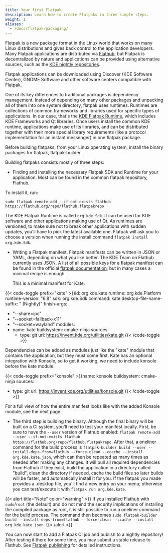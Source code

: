 ```yaml
---
title: Your first Flatpak
description: Learn how to create Flatpaks in three simple steps.
weight: 1
aliases:
  - /docs/flatpak/packaging/
---
```


Flatpak is a new package format in the Linux world that works on many Linux
distributions and gives back control to the application developers. Many Flatpak
applications are distributed via [Flathub](https://flathub.org), but Flatpak is
decentralized by nature and applications can be provided using alternative sources, such as the [KDE nightly repositories](https://userbase.kde.org/Tutorials/Flatpak#Nightly_KDE_Apps).

Flatpak applications can be downloaded using Discover (KDE Software Center), GNOME
Software and other software centers compatible with Flatpak.

One of its key differences to traditional packages is dependency management.
Instead of depending on many other packages and unpacking all of them into one system directory, flatpak uses runtimes.
Runtimes are collections of common frameworks and libraries used for specific types of applications. In our case, that's the [KDE Flatpak Runtime](https://invent.kde.org/packaging/flatpak-kde-runtime), which includes KDE Frameworks and Qt libraries.
Once users install the common KDE runtime, applications make use of its libraries, and can be distributed together with their more special library requirements (like a protocol implementation for an instant messenger) in one flatpak package.

Before building flatpaks, from your Linux operating system, install the binary packages for flatpak, flatpak-builder.

Building flatpaks consists mostly of three steps:
* Finding and installing the necessary Flatpak SDK and Runtime for your application. Most can be found in the common flatpak repository, Flathub.

To install it, run:

`sudo flatpak remote-add --if-not-exists flathub https://flathub.org/repo/flathub.flatpakrepo`

  The KDE Flatpak Runtime is called `org.kde.Sdk`. It can be used for KDE software and other applications making use of Qt.
  As runtimes are versioned, to make sure not to break other applications with sudden updates, you'll have to pick the latest available one.
  Flatpak will ask you to choose a version when running the install command `flatpak install org.kde.Sdk`.
  
* Writing a Flatpak manifest. Flatpak manifests can be written in JSON or YAML, depending on what you like better. The KDE Team on Flathub currently uses JSON.
  A list of all possible keys for a flatpak manifest can be found in the official [flatpak documentation](https://docs.flatpak.org/en/latest/flatpak-builder-command-reference.html#flatpak-manifest), but in many cases a minimal recipe is enough.
  
  This is a minimal manifest for Kate:

{{< code-toggle prefix="kate" >}}id: org.kde.kate
runtime: org.kde.Platform
runtime-version: "6.8"
sdk: org.kde.Sdk
command: kate
desktop-file-name-suffix: " (Nightly)"
finish-args:
  - "--share=ipc"
  - "--socket=fallback-x11"
  - "--socket=wayland"
modules:
  - name: kate
    buildsystem: cmake-ninja
    sources:
      - type: git
        url: https://invent.kde.org/utilities/kate.git
{{< /code-toggle >}}

  Dependencies can be added as modules just like the "kate" module that contains the application, but they must come first. Kate has an optional integration with Konsole, so to get it working, we need to include konsole before the kate module.
  
{{< code-toggle prefix="konsole" >}}name: konsole
buildsystem: cmake-ninja
sources:
  - type: git
    url: https://invent.kde.org/utilities/konsole.git
{{< /code-toggle >}}

For a full view of how the entire manifest looks like with the added Konsole module, see the next page.

* The third step is building the binary. Although the final binary will be built on a CI system, you'll need to test your manifest locally.
  First, be sure to have the `--user` version of Flathub enabled: `flatpak remote-add --user --if-not-exists flathub https://flathub.org/repo/flathub.flatpakrepo`.
  After that, a oneliner command for the build process is `flatpak-builder build --user --install-deps-from=flathub --force-clean --ccache --install org.kde.kate.json`, which can then be repeated as many times as needed after making any changes. It will pull all required dependencies from Flathub if they exist, build the application in a directory called "build", clean the directory if needed, cache the build files so later builds will be faster, and automatically install it for you. If the flatpak you made provides a .desktop file, you'll find a new entry on your menu; otherwise you can test/execute it with `flatpak run org.kde.kate`.
  
{{< alert title="Note" color="warning" >}}
If you installed Flathub with `sudo`/`root` (the default) and do not mind the security implications of installing the compiled package as root, it is still possible to run a oneliner command for the build process. The command then becomes `sudo flatpak-builder build --install-deps-from=flathub --force-clean --ccache --install org.kde.kate.json`.
{{< /alert >}}

  
You can now start to add a Flatpak CI job and publish to a nightly repository!
After testing it there for some time, you may submit a stable release to Flathub. See [Flatpak publishing](/docs/packaging/flatpak/publishing) for detailed instructions.
